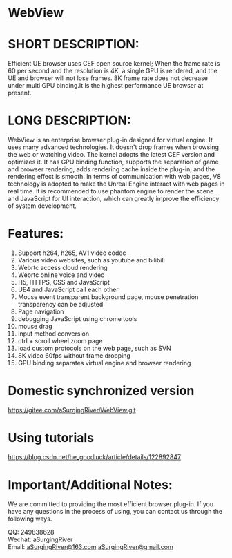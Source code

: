 # WebView
# SHORT DESCRIPTION:
Efficient UE browser uses CEF open source kernel; When the frame rate is 60 per second and the resolution is 4K, a single GPU is rendered, and the UE and browser will not lose frames. 8K frame rate does not decrease under multi GPU binding.It is the highest performance UE browser at present.

# LONG DESCRIPTION:
WebView is an enterprise browser plug-in designed for virtual engine. It uses many advanced technologies. It doesn't drop frames when browsing the web or watching video. The kernel adopts the latest CEF version and optimizes it. It has GPU binding function, supports the separation of game and browser rendering, adds rendering cache inside the plug-in, and the rendering effect is smooth. In terms of communication with web pages, V8 technology is adopted to make the Unreal Engine interact with web pages in real time. It is recommended to use phantom engine to render the scene and JavaScript for UI interaction, which can greatly improve the efficiency of system development.

# Features:
1. Support h264, h265, AV1 video codec
2. Various video websites, such as youtube and bilibili
3. Webrtc access cloud rendering
4. Webrtc online voice and video
5. H5, HTTPS, CSS and JavaScript
6. UE4 and JavaScript call each other
7. Mouse event transparent background page, mouse penetration transparency can be adjusted
8. Page navigation
9. debugging JavaScript using chrome tools
10. mouse drag
11. input method conversion
12. ctrl + scroll wheel zoom page
13. load custom protocols on the web page, such as SVN
14. 8K video 60fps without frame dropping
15. GPU binding separates virtual engine and browser rendering

# Domestic synchronized version
https://gitee.com/aSurgingRiver/WebView.git

# Using tutorials
https://blog.csdn.net/he_goodluck/article/details/122892847

# Important/Additional Notes:
We are committed to providing the most efficient browser plug-in. If you have any questions in the process of using, you can contact us through the following ways.

QQ: 249838628  
Wechat: aSurgingRiver  
Email: aSurgingRiver@163.com    aSurgingRiver@gmail.com
